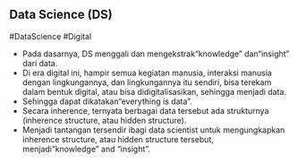 ## Data Science (DS)
#DataScience #Digital 

* Pada dasarnya, DS menggali dan mengekstrak“knowledge” dan“insight” dari data.
* Di era digital ini, hampir semua kegiatan manusia, interaksi manusia dengan lingkungannya, dan lingkungannya itu sendiri, bisa terekam dalam bentuk digital, atau bisa didigitalisasikan, sehingga menjadi data.
* Sehingga dapat dikatakan“everything is data”.
* Secara inherence, ternyata berbagai data tersebut ada strukturnya (inherence structure, atau hidden structure).
* Menjadi tantangan tersendir ibagi data scientist untuk mengungkapkan inherence structure, atau hidden structure tersebut, menjadi“knowledge” and “insight”.